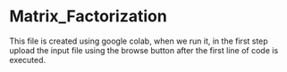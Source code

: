 # Matrix_Factorization
This file is created using google colab, when we run it, in the first step upload the input file using the browse button after the first line of code is executed.

